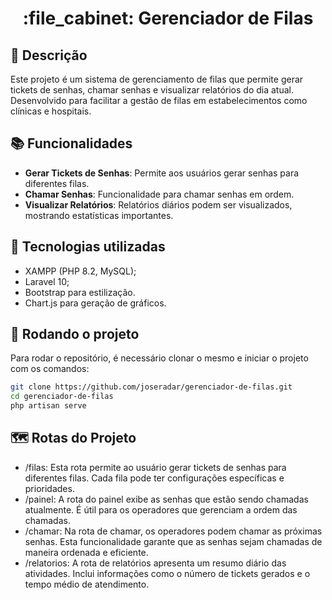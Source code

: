<h1 align="center">:file_cabinet: Gerenciador de Filas</h1>

## :memo: Descrição
Este projeto é um sistema de gerenciamento de filas que permite gerar tickets de senhas, chamar senhas e visualizar relatórios do dia atual. Desenvolvido para facilitar a gestão de filas em estabelecimentos como clínicas e hospitais.

## :books: Funcionalidades
* <b>Gerar Tickets de Senhas</b>: Permite aos usuários gerar senhas para diferentes filas.
* <b>Chamar Senhas</b>: Funcionalidade para chamar senhas em ordem.
* <b>Visualizar Relatórios</b>: Relatórios diários podem ser visualizados, mostrando estatísticas importantes.

## :wrench: Tecnologias utilizadas
* XAMPP (PHP 8.2, MySQL);
* Laravel 10;
* Bootstrap para estilização.
* Chart.js para geração de gráficos.

## :rocket: Rodando o projeto
Para rodar o repositório, é necessário clonar o mesmo e iniciar o projeto com os comandos:
```bash
git clone https://github.com/joseradar/gerenciador-de-filas.git
cd gerenciador-de-filas
php artisan serve
```

## :world_map: Rotas do Projeto
* /filas: Esta rota permite ao usuário gerar tickets de senhas para diferentes filas. Cada fila pode ter configurações específicas e prioridades.
* /painel: A rota do painel exibe as senhas que estão sendo chamadas atualmente. É útil para os operadores que gerenciam a ordem das chamadas.
* /chamar: Na rota de chamar, os operadores podem chamar as próximas senhas. Esta funcionalidade garante que as senhas sejam chamadas de maneira ordenada e eficiente.
* /relatorios: A rota de relatórios apresenta um resumo diário das atividades. Inclui informações como o número de tickets gerados e o tempo médio de atendimento.


